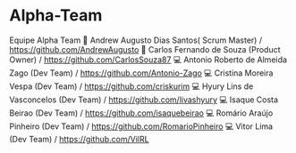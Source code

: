 # Alpha-Team

Equipe Alpha Team
:boy: Andrew Augusto Dias Santos( Scrum Master) /  https://github.com/AndrewAugusto
:man:  Carlos Fernando de Souza (Product Owner) /   https://github.com/CarlosSouza87
:computer: Antonio Roberto de Almeida Zago (Dev Team) / https://github.com/Antonio-Zago
:computer: Cristina Moreira Vespa (Dev Team) / https://github.com/criskurim
:computer: Hyury Lins de Vasconcelos (Dev Team) / https://github.com/livashyury
:computer: Isaque Costa Beirao (Dev Team) / https://github.com/isaquebeirao
:computer: Romário Araújo Pinheiro (Dev Team) / https://github.com/RomarioPinheiro
:computer: Vitor Lima (Dev Team) / https://github.com/VilRL